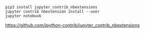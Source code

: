 
```
pip3 install jupyter_contrib_nbextensions
jupyter contrib nbextension install --user
jupyter notebook
```

https://github.com/ipython-contrib/jupyter_contrib_nbextensions